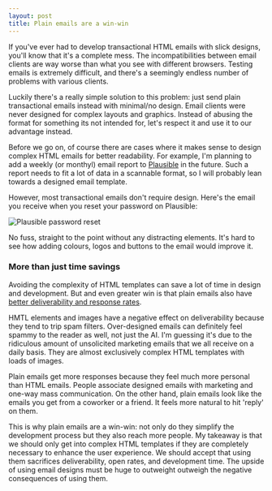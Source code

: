 ```yaml
---
layout: post
title: Plain emails are a win-win
---
```


If you've ever had to develop transactional HTML emails with slick designs, you'll
know that it's a complete mess. The incompatibilities between email clients are way worse
than what you see with different browsers. Testing emails is extremely difficult, and
there's a seemingly endless number of problems with various clients.

Luckily there's a really simple solution to this problem: just send plain
transactional emails instead with minimal/no design. Email clients were never designed
for complex layouts and graphics. Instead of abusing the format for something its not
intended for, let's respect it and use it to our advantage instead.

Before we go on, of course there are cases where it makes sense to design complex HTML emails for
better readability. For example, I'm planning to add a weekly (or monthyl) email report
to [Plausible](https://plausible.io) in the future. Such a report needs to fit a lot of
data in a scannable format, so I will probably lean towards a designed email template.

However, most transactional emails don't require design. Here's the email
you receive when you reset your password on Plausible:


![Plausible password reset](/blog/assets/images/plausible_password_reset.png)

No fuss, straight to the point without any distracting elements. It's hard to see how
adding colours, logos and buttons to the email would improve it.

### More than just time savings

Avoiding the complexity of HTML templates can save a lot of time in design and development.
But and even greater win is that plain emails also have
[better deliverability and response rates](https://blog.hubspot.com/marketing/plain-text-vs-html-emails-data).

HMTL elements and images have a negative effect on deliverability because they tend to trip spam
filters. Over-designed emails can definitely feel spammy to the reader as well, not just the AI.
I'm guessing it's due to the ridiculous amount of unsolicited marketing emails
that we all receive on a daily basis. They are almost exclusively complex HTML templates with
loads of images.

Plain emails get more responses because they feel much more personal than HTML emails. People
associate designed emails with marketing and one-way mass communication. On the other hand, plain
emails look like the emails you get from a coworker or a friend. It feels more natural to hit
'reply' on them.

This is why plain emails are a win-win: not only do they simplify the development process but they
also reach more people. My takeaway is that we should only get into complex HTML templates if they are completely
necessary to enhance the user experience. We should accept that using them sacrifices deliverability,
open rates, and development time. The upside of using email designs must be huge to outweight
outweigh the negative consequences of using them.
